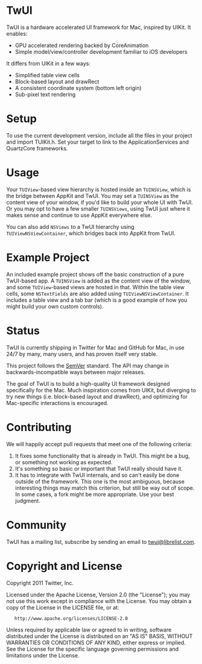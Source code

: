 # TwUI

TwUI is a hardware accelerated UI framework for Mac, inspired by UIKit.  It enables:

* GPU accelerated rendering backed by CoreAnimation
* Simple model/view/controller development familiar to iOS developers

It differs from UIKit in a few ways:

* Simplified table view cells
* Block-based layout and drawRect
* A consistent coordinate system (bottom left origin)
* Sub-pixel text rendering

# Setup

To use the current development version, include all the files in your project and import TUIKit.h. Set your target to link to the ApplicationServices and QuartzCore frameworks.

# Usage

Your `TUIView`-based view hierarchy is hosted inside an `TUINSView`, which is the bridge between AppKit and TwUI.  You may set a `TUINSView` as the content view of your window, if you'd like to build your whole UI with TwUI.  Or you may opt to have a few smaller `TUINSViews`, using TwUI just where it makes sense and continue to use AppKit everywhere else.

You can also add `NSViews` to a TwUI hierarchy using `TUIViewNSViewContainer`, which bridges back into AppKit from TwUI.

# Example Project

An included example project shows off the basic construction of a pure TwUI-based app.  A `TUINSView` is added as the content view of the window, and some `TUIView`-based views are hosted in that.  Within the table view cells, some `NSTextFields` are also added using `TUIViewNSViewContainer`.  It includes a table view and a tab bar (which is a good example of how you might build your own custom controls).

# Status

TwUI is currently shipping in Twitter for Mac and GitHub for Mac, in use 24/7 by many, many users, and has proven itself very stable.

This project follows the [SemVer](http://semver.org/) standard. The API may change in backwards-incompatible ways between major releases.

The goal of TwUI is to build a high-quality UI framework designed specifically for the Mac.  Much inspiration comes from UIKit, but diverging to try new things (i.e. block-based layout and drawRect), and optimizing for Mac-specific interactions is encouraged.

# Contributing

We will happily accept pull requests that meet one of the following criteria:

 1. It fixes some functionality that is already in TwUI. This might be a bug, or something not working as expected.
 2. It's something so basic or important that TwUI really should have it.
 3. It has to integrate with TwUI internals, and so can't easily be done outside of the framework. This one is the most ambiguous, because interesting things may match this criterion, but still be way out of scope. In some cases, a fork might be more appropriate. Use your best judgment.

# Community

TwUI has a mailing list, subscribe by sending an email to <twui@librelist.com>.

# Copyright and License

Copyright 2011 Twitter, Inc.

   Licensed under the Apache License, Version 2.0 (the "License");
   you may not use this work except in compliance with the License.
   You may obtain a copy of the License in the LICENSE file, or at:

       http://www.apache.org/licenses/LICENSE-2.0

   Unless required by applicable law or agreed to in writing, software
   distributed under the License is distributed on an "AS IS" BASIS,
   WITHOUT WARRANTIES OR CONDITIONS OF ANY KIND, either express or implied.
   See the License for the specific language governing permissions and
   limitations under the License.
